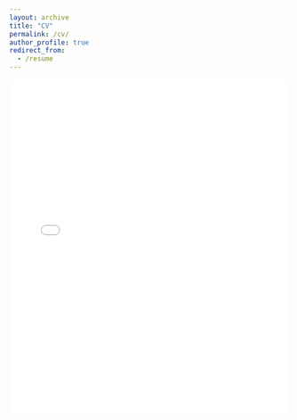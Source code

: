 ```yaml
---
layout: archive
title: "CV"
permalink: /cv/
author_profile: true
redirect_from:
  - /resume
---
```


<embed src="files/cv.pdf" type="application/pdf" width="100%" height="600px" />
